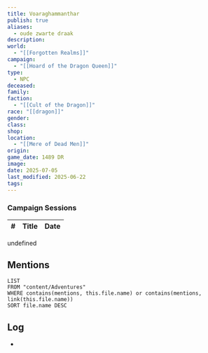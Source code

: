 ```yaml
---
title: Voaraghammanthar
publish: true
aliases:
  - oude zwarte draak
description: 
world:
  - "[[Forgotten Realms]]"
campaign:
  - "[[Hoard of the Dragon Queen]]"
type:
  - NPC
deceased: 
family: 
faction:
  - "[[Cult of the Dragon]]"
race: "[[dragon]]"
gender: 
class: 
shop: 
location:
  - "[[Mere of Dead Men]]"
origin: 
game_date: 1489 DR
image: 
date: 2025-07-05
last_modified: 2025-06-22
tags: 
---
```

### Campaign Sessions

| # | Title | Date |
|--|--|--|
undefined

## Mentions
```dataview
LIST
FROM "content/Adventures"
WHERE contains(mentions, this.file.name) or contains(mentions, link(this.file.name))
SORT file.name DESC
```

## Log
* 
